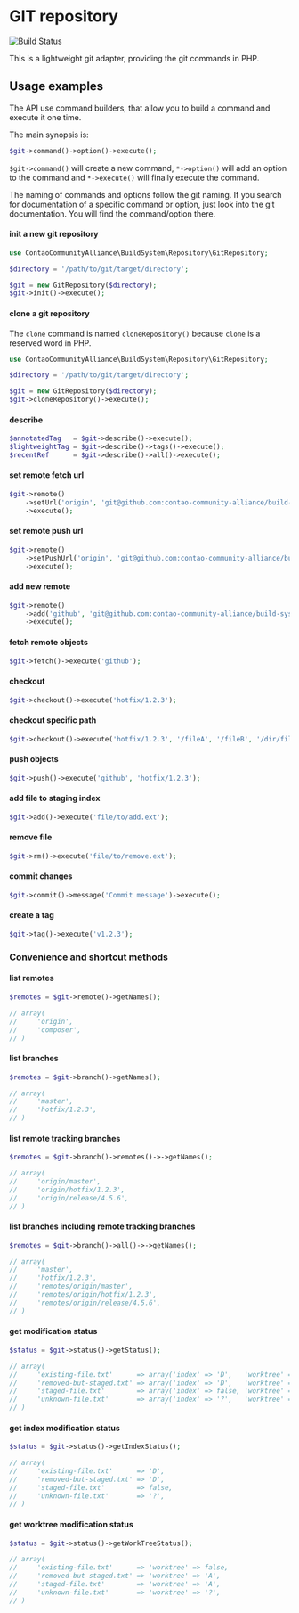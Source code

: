 GIT repository
==============

[![Build Status](https://travis-ci.org/contao-community-alliance/build-system-repository-git.png)](https://travis-ci.org/contao-community-alliance/build-system-repository-git)

This is a lightweight git adapter, providing the git commands in PHP.

Usage examples
--------------

The API use command builders, that allow you to build a command and execute it one time.

The main synopsis is:

```php
$git->command()->option()->execute();
```

`$git->command()` will create a new command, `*->option()` will add an option to the command and
`*->execute()` will finally execute the command.

The naming of commands and options follow the git naming. If you search for documentation of a specific command
or option, just look into the git documentation. You will find the command/option there.

#### init a new git repository

```php
use ContaoCommunityAlliance\BuildSystem\Repository\GitRepository;

$directory = '/path/to/git/target/directory';

$git = new GitRepository($directory);
$git->init()->execute();
```

#### clone a git repository

The `clone` command is named `cloneRepository()` because `clone` is a reserved word in PHP.

```php
use ContaoCommunityAlliance\BuildSystem\Repository\GitRepository;

$directory = '/path/to/git/target/directory';

$git = new GitRepository($directory);
$git->cloneRepository()->execute();
```

#### describe

```php
$annotatedTag   = $git->describe()->execute();
$lightweightTag = $git->describe()->tags()->execute();
$recentRef      = $git->describe()->all()->execute();
```

#### set remote fetch url

```php
$git->remote()
	->setUrl('origin', 'git@github.com:contao-community-alliance/build-system-repository-git.git')
	->execute();
```

#### set remote push url

```php
$git->remote()
	->setPushUrl('origin', 'git@github.com:contao-community-alliance/build-system-repository-git.git')
	->execute();
```

#### add new remote

```php
$git->remote()
	->add('github', 'git@github.com:contao-community-alliance/build-system-repository-git.git')
	->execute();
```

#### fetch remote objects

```php
$git->fetch()->execute('github');
```

#### checkout

```php
$git->checkout()->execute('hotfix/1.2.3');
```

#### checkout specific path

```php
$git->checkout()->execute('hotfix/1.2.3', '/fileA', '/fileB', '/dir/fileC');
```

#### push objects

```php
$git->push()->execute('github', 'hotfix/1.2.3');
```

#### add file to staging index

```php
$git->add()->execute('file/to/add.ext');
```

#### remove file

```php
$git->rm()->execute('file/to/remove.ext');
```

#### commit changes

```php
$git->commit()->message('Commit message')->execute();
```

#### create a tag

```php
$git->tag()->execute('v1.2.3');
```

### Convenience and shortcut methods

#### list remotes

```php
$remotes = $git->remote()->getNames();

// array(
//     'origin',
//     'composer',
// )
```

#### list branches

```php
$remotes = $git->branch()->getNames();

// array(
//     'master',
//     'hotfix/1.2.3',
// )
```

#### list remote tracking branches

```php
$remotes = $git->branch()->remotes()->->getNames();

// array(
//     'origin/master',
//     'origin/hotfix/1.2.3',
//     'origin/release/4.5.6',
// )
```

#### list branches including remote tracking branches

```php
$remotes = $git->branch()->all()->->getNames();

// array(
//     'master',
//     'hotfix/1.2.3',
//     'remotes/origin/master',
//     'remotes/origin/hotfix/1.2.3',
//     'remotes/origin/release/4.5.6',
// )
```

#### get modification status

```php
$status = $git->status()->getStatus();

// array(
//     'existing-file.txt'      => array('index' => 'D',   'worktree' => false),
//     'removed-but-staged.txt' => array('index' => 'D',   'worktree' => 'A'),
//     'staged-file.txt'        => array('index' => false, 'worktree' => 'A'),
//     'unknown-file.txt'       => array('index' => '?',   'worktree' => '?'),
// )
```

#### get index modification status

```php
$status = $git->status()->getIndexStatus();

// array(
//     'existing-file.txt'      => 'D',
//     'removed-but-staged.txt' => 'D',
//     'staged-file.txt'        => false,
//     'unknown-file.txt'       => '?',
// )
```

#### get worktree modification status

```php
$status = $git->status()->getWorkTreeStatus();

// array(
//     'existing-file.txt'      => 'worktree' => false,
//     'removed-but-staged.txt' => 'worktree' => 'A',
//     'staged-file.txt'        => 'worktree' => 'A',
//     'unknown-file.txt'       => 'worktree' => '?',
// )
```

